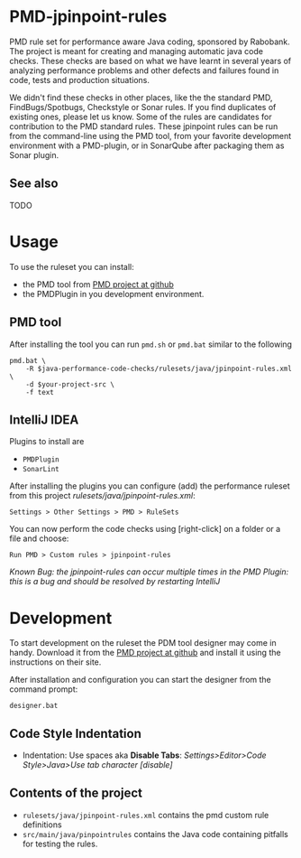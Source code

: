 # PMD-jpinpoint-rules
PMD rule set for performance aware Java coding, sponsored by Rabobank. The project is meant for creating and managing 
automatic java code checks. 
These checks are based on what we have learnt in several years of analyzing performance problems and other defects and failures 
found in code, tests and production situations.

We didn't find these checks in other places, like the the standard PMD, FindBugs/Spotbugs, Checkstyle or Sonar rules.
If you find duplicates of existing ones, please let us know. 
Some of the rules are candidates for contribution to the PMD standard rules.
These jpinpoint rules can be run from the command-line using the PMD tool, from your favorite development
environment with a PMD-plugin, or in SonarQube after packaging them as Sonar plugin.

## See also
TODO

# Usage

To use the ruleset you can install: 

- the PMD tool from [PMD project at github](https://pmd.github.io/)
- the PMDPlugin in you development environment. 

## PMD tool

After installing the tool you can run `pmd.sh` or `pmd.bat` similar to the following

    pmd.bat \
        -R $java-performance-code-checks/rulesets/java/jpinpoint-rules.xml \
        -d $your-project-src \
        -f text

## IntelliJ IDEA

Plugins to install are

- `PMDPlugin`
- `SonarLint`

After installing the plugins you can configure (add) the performance 
ruleset from this project *rulesets/java/jpinpoint-rules.xml*:

    Settings > Other Settings > PMD > RuleSets 

You can now perform the code checks using [right-click] on a folder or a file and choose:
 
    Run PMD > Custom rules > jpinpoint-rules

*Known Bug: the jpinpoint-rules can occur multiple times in the PMD Plugin: this is a bug and should be resolved by restarting IntelliJ*

# Development

To start development on the ruleset the PDM tool designer may come in handy. 
Download it from the [PMD project at github](https://pmd.github.io/) and install it using the instructions on their site.

After installation and configuration you can start the designer from the command prompt:

    designer.bat


## Code Style Indentation

- Indentation: Use spaces aka **Disable Tabs**: *Settings>Editor>Code Style>Java>Use tab character [disable]*

## Contents of the project
- `rulesets/java/jpinpoint-rules.xml` contains the pmd custom rule definitions
- `src/main/java/pinpointrules` contains the Java code containing pitfalls for testing the rules. 
